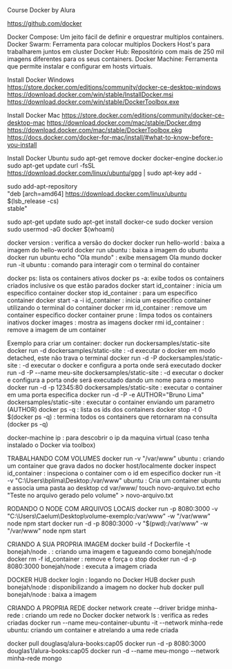 Course Docker by Alura

https://github.com/docker

Docker Compose: Um jeito fácil de definir e orquestrar multiplos containers.
Docker Swarm: Ferramenta para colocar multiplos Dockers Host's para trabalharem juntos em cluster
Docker Hub: Repositório com mais de 250 mil imagens diferentes para os seus containers.
Docker Machine: Ferramenta que permite instalar e configurar em hosts virtuais.

Install Docker Windows
https://store.docker.com/editions/community/docker-ce-desktop-windows
https://download.docker.com/win/stable/InstallDocker.msi
https://download.docker.com/win/stable/DockerToolbox.exe

Install Docker Mac
https://store.docker.com/editions/community/docker-ce-desktop-mac
https://download.docker.com/mac/stable/Docker.dmg
https://download.docker.com/mac/stable/DockerToolbox.pkg
https://docs.docker.com/docker-for-mac/install/#what-to-know-before-you-install

Install Docker Ubuntu
sudo apt-get remove docker docker-engine docker.io
sudo apt-get update
curl -fsSL https://download.docker.com/linux/ubuntu/gpg | sudo apt-key add -

sudo add-apt-repository \
   "deb [arch=amd64] https://download.docker.com/linux/ubuntu \
   $(lsb_release -cs) \
   stable"

sudo apt-get update
sudo apt-get install docker-ce
sudo docker version
sudo usermod -aG docker $(whoami)

docker version : verifica a versão do docker
docker run hello-world : baixa a imagem do hello-world
docker run ubuntu : baixa a imagem do ubuntu
docker run ubuntu echo "Ola mundo" : exibe mensagem Ola mundo
docker run -it ubuntu : comando para interagir com o terminal do container

docker ps: lista os containers ativos
docker ps -a: exibe todos os containers criados inclusive os que estão parados
docker start id_container : inicia um especifico container
docker stop id_container : para um especifico container
docker start -a -i id_container : inicia um especifico container utilizando o terminal do container 
docker rm id_container : remove um container especifico
docker container prune : limpa todos os containers inativos
docker images : mostra as imagens
docker rmi id_container : remove a imagem de um container

Exemplo para criar um container:
docker run dockersamples/static-site
docker run -d dockersamples/static-site : -d executar o docker em modo detached, este não trava o terminal
docker run -d -P dockersamples/static-site : -d executar o docker e configura a porta onde será executado
docker run -d -P --name meu-site dockersamples/static-site : -d executar o docker e configura a porta onde será executado dando um nome para  o mesmo
docker run -d -p 12345:80 dockersamples/static-site : executar o container em uma porta especifica
docker run -d -P -e AUTHOR="Bruno Lima" dockersamples/static-site : executar o container enviando um parametro (AUTHOR)
docker ps -q : lista os ids dos containers
docker stop -t 0 $(docker ps -q) : termina todos os containers que retornaram na consulta (docker ps -q)

docker-machine ip : para descobrir o ip da maquina virtual (caso tenha instalado o Docker via toolbox)

TRABALHANDO COM VOLUMES
docker run -v "/var/www" ubuntu : criando um container que grava dados no docker host/localmente
docker inspect id_container : inspeciona o container com o id em especifico
docker run -it -v "C:\Users\bplima\Desktop:/var/www" ubuntu : Cria um container ubuntu e associa uma pasta ao desktop
cd var/www/
touch novo-arquivo.txt
echo "Teste no arquivo gerado pelo volume" > novo-arquivo.txt

RODANDO O NODE COM ARQUIVOS LOCAIS
docker run -p 8080:3000 -v "C:\Users\Caelum\Desktop\volume-exemplo:/var/www"  -w "/var/www" node npm start
docker run -d -p 8080:3000 -v "$(pwd):/var/www"  -w "/var/www" node npm start

CRIANDO A SUA PROPRIA IMAGEM
docker build -f Dockerfile -t bonejah/node . : criando uma imagem e tagueando como bonejah/node
docker rm -f id_container : remove e força o stop
docker run -d -p 8080:3000  bonejah/node : executa a imagem criada

DOCKER HUB
docker login : logando no Docker HUB
docker push bonejah/node : disponibilizando a imagem no docker hub
docker pull bonejah/node : baixa a imagem 

CRIANDO A PROPRIA REDE
docker network create --driver bridge minha-rede : criando um rede no Docker
docker network ls : verifica as redes criadas
docker run --name meu-container-ubuntu -it --network minha-rede ubuntu: criando um container e atrelando a uma rede criada

docker pull douglasq/alura-books:cap05
docker run -d -p 8080:3000 douglas1/alura-books:cap05
docker run -d --name meu-mongo --network minha-rede mongo







